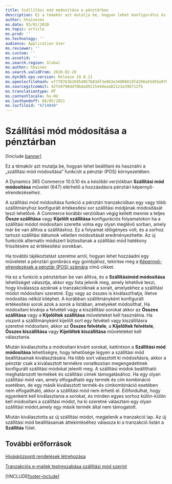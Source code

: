 ```yaml
---
title: Szállítási mód módosítása a pénztárban
description: Ez a témakör azt mutatja be, hogyan lehet konfigurálni és használni a szállítási mód módosítása műveletet a pénztárban.
author: hhainesms
ms.date: 03/01/2020
ms.topic: article
ms.prod: ''
ms.technology: ''
audience: Application User
ms.reviewer: ''
ms.custom: ''
ms.assetid: ''
ms.search.region: Global
ms.author: hhaines
ms.search.validFrom: 2020-02-20
ms.dyn365.ops.version: Release 10.0.11
ms.openlocfilehash: ef778763b26954057b83df3e963e34008819fd208a55d55e07075853ffce8b35
ms.sourcegitcommit: 42fe9790ddf0bdad911544deaa82123a396712fb
ms.translationtype: MT
ms.contentlocale: hu-HU
ms.lasthandoff: 08/05/2021
ms.locfileid: "6714040"
---
```

# <a name="change-mode-of-delivery-in-pos"></a>Szállítási mód módosítása a pénztárban

[!include [banner](includes/banner.md)]

Ez a témakör azt mutatja be, hogyan lehet beállítani és használni a „szállítási mód módosítása” funkciót a pénztár (POS) környezetében. 

A Dynamics 365 Commerce 10.0.10 és a későbbi verziókban **Szállítási mód módosítása** művelet (647) elérhető a hozzáadásra pénztári képernyő-elrendezéseihez.

A szállítási mód módosítása funkció a pénztári tranzakcióban egy vagy több szállítmányhoz konfigurált értékesítési sor szállítási módjának módosítását teszi lehetővé. A Commerce korábbi verzióiban végig kellett mennie a teljes **Össze szállítása** vagy **Kijelölt szállítása** konfigurációs folyamatokon ha a szállítási módot módosítani szerette volna egy olyan meglévő sorban, amely már be van állítva a szállításhoz. Ez a folyamat időigényes volt, és a sorhoz tartozó szállítási dátumok véletlen módosítását eredményezhette. Az új funkciók alternatív módszert biztosítanak a szállítási mód hatékony frissítésére az értékesítési sorokban.

Ha további tájékoztatást szeretne arról, hogyan lehet hozzáadni egy műveletet a pénztári gombrács egy gombjához, tekintse meg a [Képernyő-elrendezések a pénztár (POS) számára](pos-screen-layouts.md) című cikket.

Ha ez a funkció a pénztárban be van állítva, és a **Szállításimód módosítása** lehetőséget választja, akkor egy lista jelenik meg, amely lehetővé teszi, hogy kiválassza azoknak a tranzakcióknak a sorait, amelyekhez a szállítási módot módosítani szeretné. Egy vagy az összes is kiválaszthatja, illetve módosítás nélkül kiléphet. A korábban szállítmányként konfigurált értékesítési sorok azok a sorok a listában, amelyeket módosíthat. Ha módosítani kívánja a felvételi vagy a kiszállítási sorokat akkor az **Összes szállítása** vagy a **Kijelöltek szállítása** műveleteket kell használnia. Ha viszont a szállítmányként kijelölt sort egy felvételi vagy kiszállításra szeretné módosítani, akkor az **Összes felvétele**, a **Kijelöltek felvétele**, **Összes kiszállítása** vagy **Kijelöltek kiszállítása** műveleteket kell választania.

Miután kiválasztotta a módosítani kívánt sorokat, kattintson a **Szállítási mód módosítása** lehetőségre, hogy lehetősége legyen a szállítási mód beállításainak kiválasztására. Ha több sort választott ki módosításra, akkor a pénztár csak a kiválasztott termékre vonatkozóan megengedettnek konfigurált szállítási módokat jeleníti meg. A szállítási módok beállítható meghatározott termékek és szállítási címek támogatásához. Ha egy olyan szállítási mód van, amely elfogadható egy termék és cím kombináció esetében, de egy másik kiválasztott termék-és címkombináció esetében nem elfogadható, akkor a szállítási mód nem érhető el. Előfordulhat, hogy egyenként kell kiválasztania a sorokat, és minden egyes sorhoz külön-külön kell módosítani a szállítási módot, ha ki szeretné választani egy olyan szállítási módot,amely egy másik termék által nem támogatott.  

Miután kiválasztotta az új szállítási módot, megjelenik a tranzakció lap. Az új szállítási mód beállításainak áttekintéséhez válassza ki a tranzakció listán a **Szállítás** fület.

## <a name="additional-resources"></a>További erőforrások

[Hívásközponti rendelések létrehozása](tasks/create-call-center-orders.md)

[Tranzakciós e-mailek testreszabása szállítási mód szerint](customize-email-delivery-mode.md)


[!INCLUDE[footer-include](../includes/footer-banner.md)]
